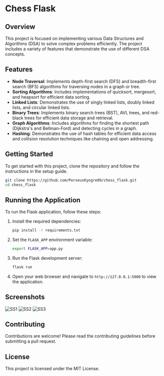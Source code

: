 # Chess Flask

## Overview
This project is focused on implementing various Data Structures and Algorithms (DSA) to solve complex problems efficiently. The project includes a variety of features that demonstrate the use of different DSA concepts.

## Features
- **Node Traversal**: Implements depth-first search (DFS) and breadth-first search (BFS) algorithms for traversing nodes in a graph or tree.
- **Sorting Algorithms**: Includes implementations of quicksort, mergesort, and heapsort for efficient data sorting.
- **Linked Lists**: Demonstrates the use of singly linked lists, doubly linked lists, and circular linked lists.
- **Binary Trees**: Implements binary search trees (BST), AVL trees, and red-black trees for efficient data storage and retrieval.
- **Graph Algorithms**: Includes algorithms for finding the shortest path (Dijkstra's and Bellman-Ford) and detecting cycles in a graph.
- **Hashing**: Demonstrates the use of hash tables for efficient data access and collision resolution techniques like chaining and open addressing.

## Getting Started
To get started with this project, clone the repository and follow the instructions in the setup guide.

```sh
git clone https://github.com/PerseusKyogre09/chess_flask.git
cd chess_flask
```

## Running the Application
To run the Flask application, follow these steps:

1. Install the required dependencies:
    ```sh
    pip install -r requirements.txt
    ```

2. Set the `FLASK_APP` environment variable:
    ```sh
    export FLASK_APP=app.py
    ```

3. Run the Flask development server:
    ```sh
    flask run
    ```

4. Open your web browser and navigate to `http://127.0.0.1:5000` to view the application.

## Screenshots
![SS1](https://imgur.com/1kNeVsH)
![SS2](https://imgur.com/UJTot2H)
![SS3](https://imgur.com/HKvDWNW)

## Contributing
Contributions are welcome! Please read the contributing guidelines before submitting a pull request.

## License
This project is licensed under the MIT License.
